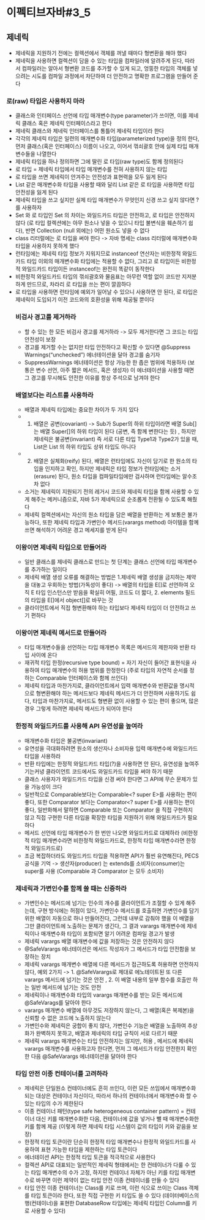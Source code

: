 # 이펙티브자바#3_5
## 제네릭
* 제네릭을 지원하기 전에는 컬렉션에서 객체를 꺼낼 때마다 형변환을 해야 했다
* 제네릭을 사용하면 컬렉션이 담을 수 있는 타입을 컴파일러에 알려주게 된다, 따라서 컴파일러는 알아서 형변환 코드를 추가할 수 있게 되고, 엉뚱한 타입의 객체를 넣으려는 시도를 컴파일 과정에서 차단하여 더 안전하고 명확한 프로그램을 만들어 준다

### 로(raw) 타입은 사용하지 마라
* 클래스와 인터페이스 선언에 타입 매개변수(type parameter)가 쓰이면, 이를 제네릭 클래스 혹은 제네릭 인터페이스라고 한다
* 제네릭 클래스와 제네릭 인터페이스를 통틀어 제네릭 타입이라 한다
* 각각의 제네릭 타입은 일련의 매개변수화 타입(parameterized type)을 정의 한다, 먼저 클래스(혹은 인터페이스) 이름이 나오고, 이어서 꺾쇠괄호 안에 실제 타입 매개변수들을 나열한다
* 제네릭 타입을 하나 정의하면 그에 딸린 로 타입(raw type)도 함께 정의된다
* 로 타입 = 제네릭 타입에서 타입 매개변수를 전혀 사용하지 않는 타입
* 로 타입을 쓰면 제네릭이 안겨주는 안전성과 표현력을 모두 잃게 된다
* List<Object> 같은 매개변수화 타입을 사용할 때와 달리 List 같은 로 타입을 사용하면 타입 안전성을 잃게 된다
* 제네릭 타입을 쓰고 싶지만 실제 타입 매개변수가 무엇인지 신경 쓰고 싶지 않다면 ? 를 사용하자
* Set<?> 와 로 타입인 Set 의 차이는 와일드카드 타입은 안전하고, 로 타입은 안전하지 않다 (로 타입 컬렉션에는 아무 원소나 넣을 수 있으니 타입 불변식을 훼손하기 쉽다), 반면 Collection<?> (null 외에는) 어떤 원소도 넣을 수 없다
* class 리터럴에는 로 타입을 써야 한다 -> 자바 명세는 class 리터럴에 매개변수화 타입을 사용하지 못하게 했다
* 런타임에는 제네릭 타입 정보가 지워지므로 instanceof 연산자는 비한정적 와일드카드 타입 이외의 매개변수화 타입에는 적용할 수 없다, 그리고 로 타입이든 비한정적 와일드카드 타입이든 instanceof는 완전히 똑같이 동작한다
* 비한정적 와일드카드 타입의 꺾쇠괄호와 물음표는 아무런 역할 없이 코드만 지저분하게 만드므로, 차라리 로 타입을 쓰는 편이 깔끔하다
* 로 타입을 사용하면 런타임에 예외가 일어날 수 있으니 사용하면 안 된다, 로 타입은 제네릭이 도입되기 이전 코드와의 호환성을 위해 제공될 뿐이다

### 비검사 경고를 제거하라
* 할 수 있는 한 모든 비검사 경고를 제거하라 -> 모두 제거한다면 그 코드는 타입 안전성이 보장
* 경고를 제거할 수는 없지만 타입 안전하다고 확신할 수 있다면 @Suppress Warnings(“unchecked”) 에너테이션을 달아 경고를 숨기자
* SuppressWarnings 에너테이션은 항상 가능한 한 좁은 범위에 적용하자 (보통은 변수 선언, 아주 짧은 메서드, 혹은 생성자) 이 에너테이션을 사용할 때면 그 경고를 무시해도 안전한 이유를 항상 주석으로 남겨야 한다

### 배열보다는 리스트를 사용하라
* 배열과 제네릭 타입에는 중요한 차이가 두 가지 있다 
* 1. 배열은 공변(covariant) -> Sub가 Super의 하위 타입이라면 배열 Sub[]는 배열 Super[]의 하위 타입이 된다 (공변, 즉 함께 변한다는 듯) , 하지만 제네릭은 불공변(invariant) 즉 서로 다른 타입 Type1과 Type2가 있을 때, List<Type1>은 List<Type2> 의 하위 타입도 상위 타입도 아니다
* 2. 배열은 실체화(reify) 된다, 배열은 런타임에도 자신이 담기로 한 원소의 타입을 인지하고 확인, 하지만 제네릭은 타입 정보가 런타임에는 소거(erasure) 된다, 원소 타입을 컴파일타임에만 검사하며 런타임에는 알수조차 없다
* 소거는 제네릭이 지원되기 전의 레거시 코드와 제네릭 타입을 함께 사용할 수 있게 해주는  메커니즘으로, 자바 5가 제네릭으로 순조롭게 전환될 수 있도록 해줬다
* 제네릭 컬렉션에서는 자신의 원소 타입을 담은 배열을 반환하는 게 보통은 불가능하다, 또한 제네릭 타입과 가변인수 메서드(varargs method) 아이템을 함께 쓰면 해석하기 어려운 경고 메세지를 받게 된다

### 이왕이면 제네릭 타입으로 만들어라
* 일반 클래스를 제네릭 클래스로 만드는 첫 단계는 클래스 선언에 타입 매개변수를 추가하는 일이다
* 제네릭 배열 생성 오류를 해결하는 방법은 1.제네릭 배열 생성을 금지하는 제약을 대놓고 우회하는 방법(가독성이 좋다) -> 배열의 타입을 E[]로 선언하여 오직 E 타입 인스턴스만 받음을 확실히 어필, 코드도 더 짧다, 2. elements 필드의 타입을 E[]에서 object[]로 바꾸는 것
* 클라이언트에서 직접 형변환해야 하는 타입보다 제네릭 타입이 더 안전하고 쓰기 편하다

### 이왕이면 제네릭 메서드로 만들어라
* 타입 매개변수들을 선언하는 타입 매개변수 목록은 메서드의 제한자와 반환 타입 사이에 온다
* 재귀적 타입 한정(recursive type bound) = 자기 자신이 들어간 표현식을 사용하여 타입 매개변수의 허용 범위를 한정한다 (주로 타입의 자연적 순서를 정하는 Comparable 인터페이스와 함께 쓰인다)
* 제네릭 타입과 마찬가지로, 클라이언트에서 입력 매개변수와 반환값을 명시적으로 형변환해야 하는 메서드보다 제네릭 메서드가 더 안전하며 사용하기도 쉽다, 타입과 마찬가지로, 메서드도 형변환 없이 사용할 수 있는 편이 좋으며, 많은 경우 그렇게 하려면 제네릭 메서드가 되어야 한다

### 한정적 와일드카드를 사용해 API 유연성을 높여라
* 매개변수화 타입은 불공변(invariant)
* 유연성을 극대화하려면 원소의 생산자나 소비자용 입력 매개변수에 와일드카드 타입을 사용하라
* 반환 타입에는 한정적 와일드카드 타입(?)을 사용하면 안 된다, 유연성을 높여주기는커녕 클라이언트 코드에서도 와일드카드 타입을 써야 하기 때문
* 클래스 사용자가 와일드카드 타입을 신경 써야 한다면 그 API에 무슨 문제가 있을 가능성이 크다
* 일반적으로 Comparable<E>보다는 Comparable<? super E>를 사용하는 편이 좋다, 또한 Comparator<E> 보다는 Comparator<? super E>를 사용하는 편이 좋다, 일반화해서 말하면 Comparable 또는 Comparator 을 직접 구현하지 않고 직접 구현한 다른 타입을 확장한 타입을 지원하기 위해 와일드카드가 필요하다
* 메서드 선언에 타입 매개변수가 한 번만 나오면 와일드카드로 대체하라 (비한정적 타입 매개변수라면 비한정적 와일드카드로, 한정적 타입 매개변수라면 한정적 와일드카드로)
* 조금 복잡하더라도 와일드카드 타입을 적용하면 API가 훨씬 유연해진다, PECS 공식을 기억 -> 생산자(producer) 는 extends를 소비자(consumer)는 super를 사용 (Comparable 과 Comparator 는 모두 소비자)

### 제네릭과 가변인수를 함께 쓸 때는 신중하라
* 가변인수는 메서드에 넘기는 인수의 개수를 클라이언트가 조절할 수 있게 해주는데, 구현 방식에는 허점이 있다, 가변인수 메서드를 호출하면 가변인수를 담기 위한 배열이 자동으로 하나 만들어진다, 그런데 내부로 감춰야 했을 이 배열을 그만 클라이언트에 노출하는 문제가 생긴다, 그 결과 varargs 매개변수에 제네릭이나 매개변수화 타입이 포함되면 알기 어려운 컴파일 경고가 발생
* 제네릭 varargs 배열 매개변수에 값을 저장하는 것은 안전하지 않다
* @SafeVarargs 에너테이션은 메서드 작성자가 그 메서드가 타입 안전함을 보장하는 장치
* 제네릭 varargs 매개변수 배열에 다른 메서드가 접근하도록 허용하면 안전하지 않다, 예외 2가지 -> 1. @SafeVarargs로 제대로 에노테이트된 또 다른 varargs 메서드에 넘기는 것은 안전 , 2. 이 배열 내용의 일부 함수를 호출만 하는 일반 메서드에 넘기는 것도 안전
* 제네릭이나 매개변수화 타입의 varargs 매개변수를 받는 모든 메서드에 @SafeVarags를 달아야 한다
*  varargs 매개변수 배열에 아무것도 저장하지 않는다, 그 배열(혹은 복제본)을 신뢰할 수 없은 코드에 노출하지 않는다
* 가변인수와 제네릭은 궁합이 좋지 않다, 가변인수 기능은 배열을 노출하여 추상화가 완벽하지 못하고, 배열과 제네릭의 타입 규칙이 서로 다르기 때문
* 제네릭 varargs 매개변수는 타입 안전하지는 않지만, 허용 , 메서드에 제네릭 varargs 매개변수를 사용하고자 한다면, 먼저 그 메서드가 타입 안전한지 확인한 다음 @SafeVarargs 에너테이션을 달아야 한다

### 타입 안전 이종 컨테이너를 고려하라
* 제네릭은 단일원소 컨테이너에도 흔히 쓰인다, 이런 모든 쓰임에서 매개변수화 되는 대상은 컨테이너 자신이다, 따라서 하나의 컨테이너에서 매개변수화 할 수 있는 타입의 수가 제한된다
* 이종 컨테이너 패턴(type safe heterogeneous container pattern) = 컨테이너 대신 키를 매개변수화한 다음, 컨테이너에 값을 넣거나 뺄 때 매개변수화한 키를 함께 제공 (이렇게 하면 제네릭 타입 시스템이 값의 타입이 키와 같음을 보장)
* 한정적 타입 토큰이란 단순히 한정적 타입 매개변수나 한정적 와일드카드를 사용하여 표현 가능한 타입을 제한하는 타입 토큰이다
* 에너테이션 API는 한정적 타입 토큰을 적극적으로 사용한다
* 컬렉션 API로 대표되는 일반적인 제네릭 형태에서는 한 컨테이너가 다룰 수 있는 타입 매개변수의 수가 고정, 하지만 컨테이너 자체가 아닌 키를 타입 매개변수로 바꾸면 이런 제약이 없는 타입 안전 이종 컨테이너를 만들 수 있다
* 타입 안전 이종 컨테이너는 Class를 키로 쓰며, 이런 식으로 쓰이는 Class 객체를 타입 토큰이라 한다, 또한 직접 구현한 키 타입도 쓸 수 있다 (데이터베이스의 행(컨테이너)을 표현한 DatabaseRow 타입에는 제네릭 타입인 Column<t>를 키로 사용할 수 있다)